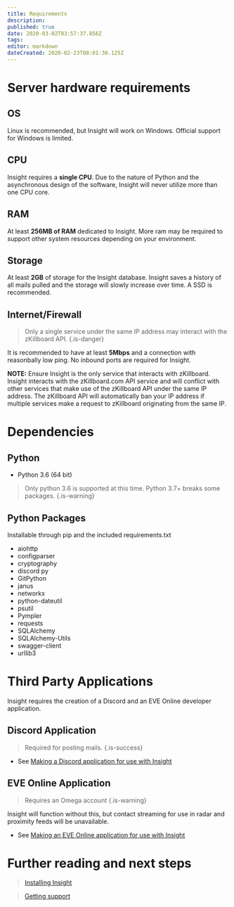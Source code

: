 ```yaml
---
title: Requirements
description: 
published: true
date: 2020-03-02T03:57:37.856Z
tags: 
editor: markdown
dateCreated: 2020-02-23T08:01:36.125Z
---
```


# Server hardware requirements
## OS
Linux is recommended, but Insight will work on Windows. Official support for Windows is limited.
## CPU
Insight requires a **single CPU**. Due to the nature of Python and the asynchronous design of the software, Insight will never utilize more than one CPU core.
## RAM
At least **256MB of RAM** dedicated to Insight. More ram may be required to support other system resources depending on your environment.
## Storage
At least **2GB** of storage for the Insight database. Insight saves a history of all mails pulled and the storage will slowly increase over time. A SSD is recommended.
## Internet/Firewall 
> Only a single service under the same IP address may interact with the zKillboard API.
{.is-danger}

It is recommended to have at least **5Mbps** and a connection with reasonbally low ping. No inbound ports are required for Insight.

**NOTE:** Ensure Insight is the only service that interacts with zKillboard. Insight interacts with the zKillboard.com API service and will conflict with other services that make use of the zKillboard API under the same IP address. The zKillboard API will automatically ban your IP address if multiple services make a request to zKillboard originating from the same IP.

# Dependencies
## Python
- Python 3.6 (64 bit)
> Only python 3.6 is supported at this time. Python 3.7+ breaks some packages.
{.is-warning}
## Python Packages
Installable through pip and the included requirements.txt
- aiohttp
- configparser
- cryptography
- discord py
- GitPython
- janus
- networkx
- python-dateutil
- psutil
- Pympler
- requests
- SQLAlchemy
- SQLAlchemy-Utils
- swagger-client
- urllib3

# Third Party Applications
Insight requires the creation of a Discord and an EVE Online developer application. 
## Discord Application
> Required for posting mails.
{.is-success}

- See [Making a Discord application for use with Insight](/install/requirements/thirdpartydev#discord-developer)

## EVE Online Application
> Requires an Omega account
{.is-warning}

Insight will function without this, but contact streaming for use in radar and proximity feeds will be unavailable.

- See [Making an EVE Online application for use with Insight](/install/requirements/thirdpartydev#ccp-developer)

# Further reading and next steps
> [Installing Insight](/install)

> [Getting support](/insightsupport)